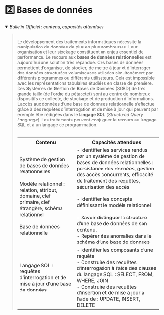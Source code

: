 # 2️⃣ Bases de données
<details open>
    <summary><i>Bulletin Officiel : contenu, capacités attendues</i></summary> 

<blockquote>
<br>
Le développement des traitements informatiques nécessite la manipulation de données de plus en plus nombreuses. Leur organisation et leur stockage constituent un enjeu essentiel de performance.  
Le recours aux <b>bases de données relationnelles</b> est aujourd’hui une solution très répandue. Ces bases de données permettent d’organiser, de stocker, de mettre à jour et d’interroger des données structurées volumineuses utilisées simultanément par différents programmes ou différents utilisateurs. Cela est impossible avec les représentations tabulaires étudiées en classe de première.  
Des <b>S</b>ystèmes de <b>G</b>estion de <b>B</b>ases de <b>D</b>onnées (SGBD) de très grande taille (de l’ordre du pétaoctet) sont au centre de nombreux dispositifs de collecte, de stockage et de production d’informations.  
L’accès aux données d’une base de données relationnelle s’effectue grâce à des requêtes d’interrogation et de mise à jour qui peuvent par exemple être rédigées dans le <b>langage SQL</b> (<i>Structured Query Language</i>). Les traitements peuvent conjuguer le recours au langage SQL et à un langage de programmation.  
<br><br>
<table>
<tr><th> Contenu </th><th> Capacités attendues </th></tr>

<tr><td> Système de gestion de bases de données relationnelles <br><br>Modèle relationnel : relation, attribut, domaine, clef primaire, clef étrangère, schéma relationnel<br><br>Base de données relationnelle</td><td> - Identifier les services rendus par un système de gestion de bases de données relationnelles : persistance des données, gestion des accès concurrents, efficacité de traitement des requêtes, sécurisation des accès <br><br>- Identifier les concepts définissant le modèle relationnel<br><br>- Savoir distinguer la structure d’une base de données de son contenu. <br> - Repérer des anomalies dans le schéma d’une base de données</td></tr> 
<tr><td> Langage SQL : requêtes d’interrogation et de mise à jour d’une base de données </td><td> - Identifier les composants d’une requête <br>- Construire des requêtes d’interrogation à l’aide des clauses du langage SQL : SELECT, FROM, WHERE, JOIN <br>- Construire des requêtes d’insertion et de mise à jour à l’aide de : UPDATE, INSERT, DELETE </td></tr> 
</table>
</blockquote>
</details>

<!--

- ### [Système de Gestion de Bases de Données - Modèle relationnel - Base de données relationnelle](https://notebook.basthon.fr/?kernel=sql&from=https://raw.githubusercontent.com/abrugiere/tnsi/main/2.1_sgbd_relationnel.ipynb) 

- ### [Langage SQL](https://notebook.basthon.fr/?kernel=sql&from=https://raw.githubusercontent.com/abrugiere/tnsi/main/2.2_sql.ipynb) + [Requêtes SQL](https://notebook.basthon.fr/?kernel=sql&from=https://raw.githubusercontent.com/abrugiere/tnsi/main/2.6_tp_sql.ipynb&module=https://raw.githubusercontent.com/abrugiere/tnsi/main/2.6_soccer.db) ([2.6_soccer.db](https://raw.githubusercontent.com/abrugiere/tnsi/main/2.6_soccer.db))
    + Exercice BAC :  [2023 Métropole j1 - ex1](https://raw.githubusercontent.com/abrugiere/tnsi/main/2.5_23-NSIJ1ME1-ex1.pdf)


-->
